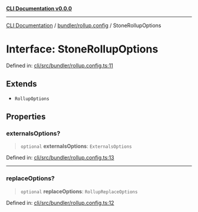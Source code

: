 [**CLI Documentation v0.0.0**](../../../README.md)

***

[CLI Documentation](../../../modules.md) / [bundler/rollup.config](../README.md) / StoneRollupOptions

# Interface: StoneRollupOptions

Defined in: [cli/src/bundler/rollup.config.ts:11](https://github.com/stonemjs/cli/blob/f877eea0c25a2644820eb8dfcb0babef674d570d/src/bundler/rollup.config.ts#L11)

## Extends

- `RollupOptions`

## Properties

### externalsOptions?

> `optional` **externalsOptions**: `ExternalsOptions`

Defined in: [cli/src/bundler/rollup.config.ts:13](https://github.com/stonemjs/cli/blob/f877eea0c25a2644820eb8dfcb0babef674d570d/src/bundler/rollup.config.ts#L13)

***

### replaceOptions?

> `optional` **replaceOptions**: `RollupReplaceOptions`

Defined in: [cli/src/bundler/rollup.config.ts:12](https://github.com/stonemjs/cli/blob/f877eea0c25a2644820eb8dfcb0babef674d570d/src/bundler/rollup.config.ts#L12)
